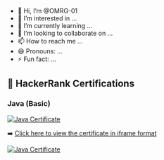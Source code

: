 - 👋 Hi, I’m @OMRG-01
- 👀 I’m interested in ...
- 🌱 I’m currently learning ...
- 💞️ I’m looking to collaborate on ...
- 📫 How to reach me ...
- 😄 Pronouns: ...
- ⚡ Fun fact: ...

<!---
OMRG-01/OMRG-01 is a ✨ special ✨ repository because its `README.md` (this file) appears on your GitHub profile.
You can click the Preview link to take a look at your changes.
--->

## 🏅 HackerRank Certifications

### Java (Basic)
[![Java Certificate](https://img.shields.io/badge/View%20Certificate-Java%20(Basic)-brightgreen)](https://www.hackerrank.com/certificates/aa543103ecb1)

➡️ [Click here to view the certificate in iframe format](https://www.hackerrank.com/certificates/iframe/aa543103ecb1)

[![Java Certificate](certs/java-basic.png)](https://www.hackerrank.com/certificates/aa543103ecb1)



<!-- Add more as needed -->

